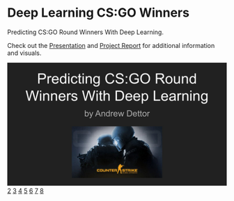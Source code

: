 # Deep Learning CS:GO Winners
Predicting CS:GO Round Winners With Deep Learning.

Check out the [Presentation](https://github.com/AndrewDettor/Deep-Learning-CSGO-Winners/blob/main/Presentation.pdf) and [Project Report](https://github.com/AndrewDettor/Deep-Learning-CSGO-Winners/blob/main/ProjectReport.pdf) for additional information and visuals.

![1](https://github.com/AndrewDettor/Deep-Learning-CSGO-Winners/blob/main/Presentation/csgo%20pres-1.jpg)
[2](https://github.com/AndrewDettor/Deep-Learning-CSGO-Winners/blob/main/Presentation/csgo%20pres-2.jpg)
[3](https://github.com/AndrewDettor/Deep-Learning-CSGO-Winners/blob/main/Presentation/csgo%20pres-3.jpg)
[4](https://github.com/AndrewDettor/Deep-Learning-CSGO-Winners/blob/main/Presentation/csgo%20pres-4.jpg)
[5](https://github.com/AndrewDettor/Deep-Learning-CSGO-Winners/blob/main/Presentation/csgo%20pres-5.jpg)
[6](https://github.com/AndrewDettor/Deep-Learning-CSGO-Winners/blob/main/Presentation/csgo%20pres-6.jpg)
[7](https://github.com/AndrewDettor/Deep-Learning-CSGO-Winners/blob/main/Presentation/csgo%20pres-7.jpg)
[8](https://github.com/AndrewDettor/Deep-Learning-CSGO-Winners/blob/main/Presentation/csgo%20pres-8.jpg)
